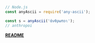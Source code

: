 ```javascript
// Node.js
const anyAscii = require('any-ascii');

const s = anyAscii('άνθρωποι');
// anthropoi
```

[**README**](https://github.com/anyascii/anyascii)
